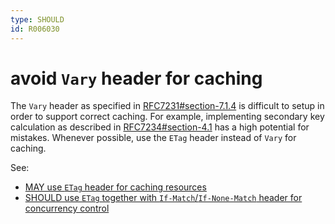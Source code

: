 ```yaml
---
type: SHOULD
id: R006030
---
```


# avoid `Vary` header for caching

The `Vary` header as specified in [RFC7231#section-7.1.4](https://tools.ietf.org/html/rfc7231#section-7.1.4) is difficult to setup in order to support correct caching. For example, implementing secondary key calculation as described in [RFC7234#section-4.1](https://tools.ietf.org/html/rfc7234#section-4.1) has a high potential for mistakes. Whenever possible, use the `ETag` header instead of `Vary` for caching.

See:

- [MAY use `ETag` header for caching resources](@guidelines/R000010)
- [SHOULD use `ETag` together with `If-Match`/`If-None-Match` header for concurrency control](@guidelines/R000060)
